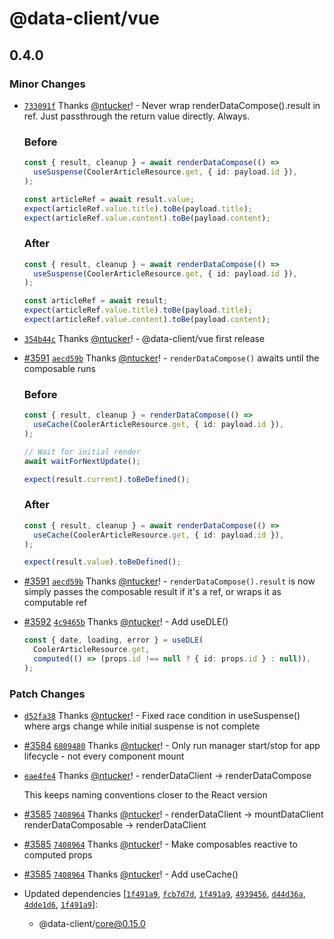 # @data-client/vue

## 0.4.0

### Minor Changes

- [`733091f`](https://github.com/reactive/data-client/commit/733091f09b503ef7bb7d435a1d86dd7cbcfd96bb) Thanks [@ntucker](https://github.com/ntucker)! - Never wrap renderDataCompose().result in ref. Just passthrough the return value directly. Always.

  ### Before

  ```ts
  const { result, cleanup } = await renderDataCompose(() =>
    useSuspense(CoolerArticleResource.get, { id: payload.id }),
  );

  const articleRef = await result.value;
  expect(articleRef.value.title).toBe(payload.title);
  expect(articleRef.value.content).toBe(payload.content);
  ```

  ### After

  ```ts
  const { result, cleanup } = await renderDataCompose(() =>
    useSuspense(CoolerArticleResource.get, { id: payload.id }),
  );

  const articleRef = await result;
  expect(articleRef.value.title).toBe(payload.title);
  expect(articleRef.value.content).toBe(payload.content);
  ```

- [`354b44c`](https://github.com/reactive/data-client/commit/354b44ca60a95cca64619d19c3314090d8edb29e) Thanks [@ntucker](https://github.com/ntucker)! - @data-client/vue first release

- [#3591](https://github.com/reactive/data-client/pull/3591) [`aecd59b`](https://github.com/reactive/data-client/commit/aecd59becae7fb722eee4bd5035f2a654e75d5d8) Thanks [@ntucker](https://github.com/ntucker)! - `renderDataCompose()` awaits until the composable runs

  ### Before

  ```ts
  const { result, cleanup } = renderDataCompose(() =>
    useCache(CoolerArticleResource.get, { id: payload.id }),
  );

  // Wait for initial render
  await waitForNextUpdate();

  expect(result.current).toBeDefined();
  ```

  ### After

  ```ts
  const { result, cleanup } = await renderDataCompose(() =>
    useCache(CoolerArticleResource.get, { id: payload.id }),
  );

  expect(result.value).toBeDefined();
  ```

- [#3591](https://github.com/reactive/data-client/pull/3591) [`aecd59b`](https://github.com/reactive/data-client/commit/aecd59becae7fb722eee4bd5035f2a654e75d5d8) Thanks [@ntucker](https://github.com/ntucker)! - `renderDataCompose().result` is now simply passes the composable result if it's a ref, or wraps it as computable ref

- [#3592](https://github.com/reactive/data-client/pull/3592) [`4c9465b`](https://github.com/reactive/data-client/commit/4c9465bdcb139d79ca7205925e93fc45d37f3281) Thanks [@ntucker](https://github.com/ntucker)! - Add useDLE()

  ```ts
  const { date, loading, error } = useDLE(
    CoolerArticleResource.get,
    computed(() => (props.id !== null ? { id: props.id } : null)),
  );
  ```

### Patch Changes

- [`d52fa38`](https://github.com/reactive/data-client/commit/d52fa38115950db8d3f3fde2d364c9f0ad8aaf65) Thanks [@ntucker](https://github.com/ntucker)! - Fixed race condition in useSuspense() where args change while initial suspense is not complete

- [#3584](https://github.com/reactive/data-client/pull/3584) [`6809480`](https://github.com/reactive/data-client/commit/68094805498056ff3353507478908b87bb03209a) Thanks [@ntucker](https://github.com/ntucker)! - Only run manager start/stop for app lifecycle - not every component mount

- [`eae4fe4`](https://github.com/reactive/data-client/commit/eae4fe4004ff506a020fac0ca7b322d7eda0aac2) Thanks [@ntucker](https://github.com/ntucker)! - renderDataClient -> renderDataCompose

  This keeps naming conventions closer to the React version

- [#3585](https://github.com/reactive/data-client/pull/3585) [`7408964`](https://github.com/reactive/data-client/commit/7408964419152da48cfb4ac13221aa1009796bea) Thanks [@ntucker](https://github.com/ntucker)! - renderDataClient -> mountDataClient
  renderDataComposable -> renderDataClient

- [#3585](https://github.com/reactive/data-client/pull/3585) [`7408964`](https://github.com/reactive/data-client/commit/7408964419152da48cfb4ac13221aa1009796bea) Thanks [@ntucker](https://github.com/ntucker)! - Make composables reactive to computed props

- [#3585](https://github.com/reactive/data-client/pull/3585) [`7408964`](https://github.com/reactive/data-client/commit/7408964419152da48cfb4ac13221aa1009796bea) Thanks [@ntucker](https://github.com/ntucker)! - Add useCache()

- Updated dependencies [[`1f491a9`](https://github.com/reactive/data-client/commit/1f491a9e0082dca64ad042aaf7d377e17f459ae7), [`fcb7d7d`](https://github.com/reactive/data-client/commit/fcb7d7db8061c2a7e12632071ecb9c6ddd8d154f), [`1f491a9`](https://github.com/reactive/data-client/commit/1f491a9e0082dca64ad042aaf7d377e17f459ae7), [`4939456`](https://github.com/reactive/data-client/commit/4939456598c213ee81c1abef476a1aaccd19f82d), [`d44d36a`](https://github.com/reactive/data-client/commit/d44d36a7de0a18817486c4f723bf2f0e86ac9677), [`4dde1d6`](https://github.com/reactive/data-client/commit/4dde1d616e38d59b645573b12bbaba2f9cac7895), [`1f491a9`](https://github.com/reactive/data-client/commit/1f491a9e0082dca64ad042aaf7d377e17f459ae7)]:
  - @data-client/core@0.15.0
